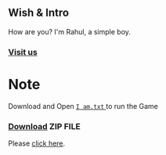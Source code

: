## Wish & Intro

How are you? I'm Rahul, a simple boy.

### [Visit us](https://github.com/RahulML2505GitHub)

# Note

Download and Open
[
`
I am.txt
`
](https://github.com/RahulML2505GitHub/stone-paper-scissor/blob/main/I%20am.txt)
to run the Game
### [Download](https://github.com/RahulML2505GitHub/stone-paper-scissor/blob/main/I%20am.txt) ZIP FILE

Please [click here](https://github.com/RahulML2505GitHub/stone-paper-scissor.git).








